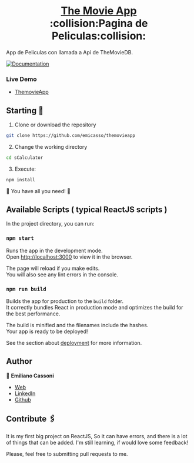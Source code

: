 <h1 align="center" style="border-bottom: none">
    <b>
        <a href="https://themovieapp-ce.netlify.app/">The Movie App</a><br>
    </b>
    :collision:Pagina de Peliculas:collision:<br>
</h1>

App de Peliculas con llamada a Api de TheMovieDB.

[![Documentation](https://img.shields.io/badge/documentation-yes-brightgreen.svg)](https://github.com/emicasso/themovieapp)

### Live Demo
* [ThemovieApp](https://themovieapp-ce.netlify.app/)

## Starting 🚀

1. Clone or download the repository 

```bash
git clone https://github.com/emicasso/themovieapp
```
2. Change the working directory

```bash
cd sCalculator
```

3. Execute:

```bash
npm install
```

🌟 You have all you need! 🌟

## Available Scripts ( typical ReactJS scripts )

In the project directory, you can run:

### `npm start`

Runs the app in the development mode.\
Open [http://localhost:3000](http://localhost:3000) to view it in the browser.

The page will reload if you make edits.\
You will also see any lint errors in the console.

### `npm run build`

Builds the app for production to the `build` folder.\
It correctly bundles React in production mode and optimizes the build for the best performance.

The build is minified and the filenames include the hashes.\
Your app is ready to be deployed!

See the section about [deployment](https://facebook.github.io/create-react-app/docs/deployment) for more information.

## Author

👤 **Emiliano Cassoni**

* [Web](https://cedev.netlify.app/#/) 
* [LinkedIn](https://www.linkedin.com/in/emiliano-cassoni/)
* [Github](https://github.com/emicasso)

## Contribute 🖇️

It is my first big project on ReactJS, So it can have errors, and there is a lot of things that can be added. I'm still learning, if would love some feedback!

Please, feel free to submitting pull requests to me.